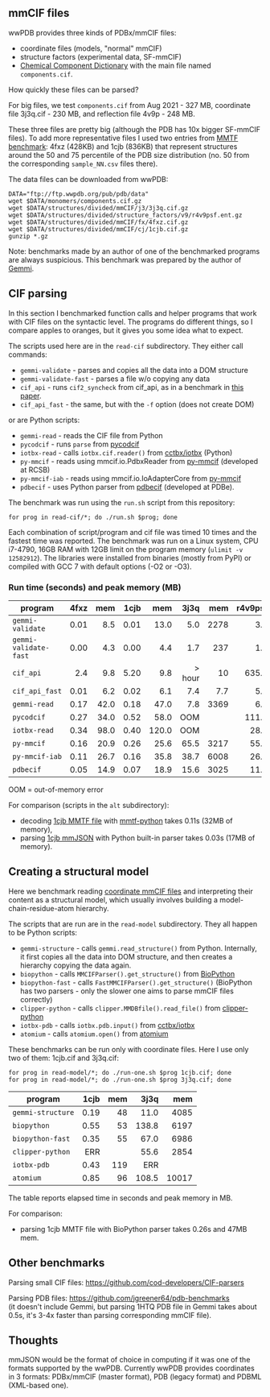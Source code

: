 
## mmCIF files

wwPDB provides three kinds of PDBx/mmCIF files:
* coordinate files (models, "normal" mmCIF)
* structure factors (experimental data, SF-mmCIF)
* [Chemical Component Dictionary](http://www.wwpdb.org/data/ccd) with
  the main file named `components.cif`.

How quickly these files can be parsed?

For big files, we test `components.cif` from Aug 2021 - 327 MB,
coordinate file 3j3q.cif - 230 MB,
and reflection file 4v9p - 248 MB.

These three files are pretty big (although the PDB has 10x bigger SF-mmCIF
files). To add more representative files I used two entries from
[MMTF benchmark](https://github.com/rcsb/mmtf-python-benchmark/):
4fxz (428KB) and 1cjb (836KB) that represent structures around the 50
and 75 percentile of the PDB size distribution
(no. 50 from the corresponding `sample_NN.csv` files there).

The data files can be downloaded from wwPDB:

    DATA="ftp://ftp.wwpdb.org/pub/pdb/data"
    wget $DATA/monomers/components.cif.gz
    wget $DATA/structures/divided/mmCIF/j3/3j3q.cif.gz
    wget $DATA/structures/divided/structure_factors/v9/r4v9psf.ent.gz
    wget $DATA/structures/divided/mmCIF/fx/4fxz.cif.gz
    wget $DATA/structures/divided/mmCIF/cj/1cjb.cif.gz
    gunzip *.gz

Note: benchmarks made by an author of one of the benchmarked programs
are always suspicious. This benchmark was prepared by the author of
[Gemmi](https://project-gemmi.github.io/).

## CIF parsing

In this section I benchmarked function calls and helper programs that work
with CIF files on the syntactic level. The programs do different things,
so I compare apples to oranges, but it gives you some idea what to expect.

The scripts used here are in the ``read-cif`` subdirectory.
They either call commands:

* `gemmi-validate` - parses and copies all the data into a DOM structure
* `gemmi-validate-fast` - parses a file w/o copying any data
* `cif_api` - runs `cif2_syncheck` from cif_api, as in a benchmark in
  [this paper](http://dx.doi.org/10.1107/S1600576715021883).
* `cif_api_fast` - the same, but with the `-f` option (does not create DOM)

or are Python scripts:

* `gemmi-read` - reads the CIF file from Python
* `pycodcif` - runs `parse` from [pycodcif](https://github.com/merkys/pycodcif)
* `iotbx-read` - calls `iotbx.cif.reader()` from
  [cctbx/iotbx](https://cctbx.github.io/iotbx/) (Python)
* `py-mmcif` - reads using mmcif.io.PdbxReader
  from [py-mmcif](https://github.com/rcsb/py-mmcif) (developed at RCSB)
* `py-mmcif-iab` - reads using mmcif.io.IoAdapterCore
  from [py-mmcif](https://github.com/rcsb/py-mmcif)
* `pdbecif` - uses Python parser from
  [pdbecif](https://github.com/PDBeurope/pdbecif) (developed at PDBe).


The benchmark was run using the `run.sh` script from this repository:

    for prog in read-cif/*; do ./run.sh $prog; done

Each combination of script/program and cif file was timed 10 times
and the fastest time was reported.
The benchmark was run on a Linux system, CPU i7-4790, 16GB RAM with
12GB limit on the program memory (`ulimit -v 12582912`).
The libraries were installed from binaries (mostly from PyPI)
or compiled with GCC 7 with default options (-O2 or -O3).

### Run time (seconds) and peak memory (MB)

|       program         | 4fxz | mem  | 1cjb | mem   | 3j3q  | mem   | r4v9psf | mem   |  CCD   | mem   |
| --------------------- | ---: | ---: | ---: | ----: | ----: | ----: | ------: | ----: | -----: | ----: |
| `gemmi-validate`      | 0.01 |  8.5 | 0.01 |  13.0 |  5.0  | 2278  |    3.6  | 2312  |   5.1  | 2331  |
| `gemmi-validate-fast` | 0.00 |  4.3 | 0.00 |   4.4 |  1.7  |  237  |    1.5  |  254  |   2.0  |  334  |
| `cif_api`             | 2.4  |  9.8 | 5.20 |   9.8 | > hour|   10  |  635.6  |    9  | 587.0  |    9  |
| `cif_api_fast`        | 0.01 |  6.2 | 0.02 |   6.1 |  7.4  |  7.7  |    5.2  |    6  |   9.4  |    6  |
| `gemmi-read`          | 0.17 | 42.0 | 0.18 |  47.0 |  7.8  | 3369  |    6.0  | 2493  |   8.3  | 3207  |
| `pycodcif`            | 0.27 | 34.0 | 0.52 |  58.0 |  OOM  |       |  111.3  | 9851  |  OOM   |       |
| `iotbx-read`          | 0.34 | 98.0 | 0.40 | 120.0 |  OOM  |       |   28.5  | 8771  |  OOM   |       |
| `py-mmcif`            | 0.16 | 20.9 | 0.26 |  25.6 | 65.5  | 3217  |   55.3  | 1939  |  72.8  | 3291  |
| `py-mmcif-iab`        | 0.11 | 26.7 | 0.16 |  35.8 | 38.7  | 6008  |   26.1  | 3897  |  53.6  | 6535  |
| `pdbecif`             | 0.05 | 14.9 | 0.07 |  18.9 | 15.6  | 3025  |   11.1  | 1942  |  41.6  | 2671  |

OOM = out-of-memory error

For comparison (scripts in the `alt` subdirectory):
* decoding [1cjb MMTF file](http://mmtf.rcsb.org/v1.0/full/1cjb.mmtf.gz)
  with [mmtf-python](https://github.com/rcsb/mmtf-python) takes 0.11s
  (32MB of memory),
* parsing
  [1cjb mmJSON](https://pdbj.org/rest/downloadPDBfile?id=1CJB&format=mmjson-all)
  with Python built-in parser takes 0.03s (17MB of memory).

## Creating a structural model

Here we benchmark reading
[coordinate mmCIF files](http://gemmi.readthedocs.io/en/latest/mol.html#pdbx-mmcif-format)
and interpreting their content as a structural model,
which usually involves building a model-chain-residue-atom hierarchy.

The scripts that are run are in the ``read-model`` subdirectory.
They all happen to be Python scripts:

* `gemmi-structure` - calls `gemmi.read_structure()` from Python.
  Internally, it first copies all the data into DOM structure, and then
  creates a hierarchy copying the data again.
* `biopython` - calls `MMCIFParser().get_structure()`
  from [BioPython](https://biopython.org/)
* `biopython-fast` - calls `FastMMCIFParser().get_structure()`
  (BioPython has two parsers - only the slower one aims
  to parse mmCIF files correctly)
* `clipper-python` - calls `clipper.MMDBfile().read_file()` from
  [clipper-python](https://github.com/clipper-python/clipper-python)
* `iotbx-pdb` - calls `iotbx.pdb.input()` from
  [cctbx/iotbx](https://cctbx.github.io/iotbx/)
* `atomium` - calls `atomium.open()` from [atomium](github.com/samirelanduk/atomium)

These benchmarks can be run only with coordinate files.
Here I use only two of them: 1cjb.cif and 3j3q.cif:

    for prog in read-model/*; do ./run-one.sh $prog 1cjb.cif; done
    for prog in read-model/*; do ./run-one.sh $prog 3j3q.cif; done

|       program         | 1cjb | mem  | 3j3q  |  mem  |
| --------------------- | ---: | ---: | ----: | ----: |
| `gemmi-structure`     | 0.19 |  48  |  11.0 |  4085 |
| `biopython`           | 0.55 |  53  | 138.8 |  6197 |
| `biopython-fast`      | 0.35 |  55  |  67.0 |  6986 |
| `clipper-python`      | ERR  |      |  55.6 |  2854 |
| `iotbx-pdb`           | 0.43 | 119  |  ERR  |       |
| `atomium`             | 0.85 |  96  | 108.5 | 10017 |

The table reports elapsed time in seconds and peak memory in MB.

For comparison:
* parsing 1cjb MMTF file with BioPython parser takes 0.26s and 47MB mem.

## Other benchmarks

Parsing small CIF files: https://github.com/cod-developers/CIF-parsers

Parsing PDB files: https://github.com/jgreener64/pdb-benchmarks  
(it doesn't include Gemmi, but parsing 1HTQ PDB file in Gemmi takes
about 0.5s, it's 3-4x faster than parsing corresponding mmCIF file).

## Thoughts

mmJSON would be the format of choice in computing if it was one of the
formats supported by the wwPDB. Currently wwPDB provides coordinates in
3 formats: PDBx/mmCIF (master format), PDB (legacy format)
and PDBML (XML-based one).
